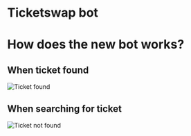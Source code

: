 # Ticketswap bot


# How does the new bot works?

## When ticket found

![Ticket found](https://github.com/davisnando/ticketswap_bot/blob/master/assets/ticket_found.gif?raw=true)

## When searching for ticket

![Ticket not found](https://github.com/davisnando/ticketswap_bot/blob/master/assets/ticket_not_found.gif?raw=true)
